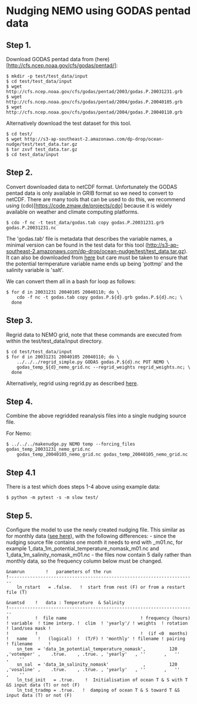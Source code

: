 
# Nudging NEMO using GODAS pentad data

## Step 1.

Download GODAS pentad data from (here)[http://cfs.ncep.noaa.gov/cfs/godas/pentad/]:

```{bash}
$ mkdir -p test/test_data/input
$ cd test/test_data/input
$ wget http://cfs.ncep.noaa.gov/cfs/godas/pentad/2003/godas.P.20031231.grb
$ wget http://cfs.ncep.noaa.gov/cfs/godas/pentad/2004/godas.P.20040105.grb
$ wget http://cfs.ncep.noaa.gov/cfs/godas/pentad/2004/godas.P.20040110.grb
```

Alternatively download the test dataset for this tool.

```{bash}
$ cd test/
$ wget http://s3-ap-southeast-2.amazonaws.com/dp-drop/ocean-nudge/test/test_data.tar.gz
$ tar zxvf test_data.tar.gz
$ cd test_data/input
```

## Step 2.

Convert downloaded data to netCDF format. Unfortunately the GODAS pentad data is only available in GRIB format so we need to convert to netCDF. There are many tools that can be used to do this, we recommend using (cdo)[https://code.zmaw.de/projects/cdo] because it is widely available on weather and climate computing platforms.

```{bash}
$ cdo -f nc -t test_data/godas.tab copy godas.P.20031231.grb godas.P.20031231.nc
```

The 'godas.tab' file is metadata that describes the variable names, a minimal version can be found in the test data for this tool (http://s3-ap-southeast-2.amazonaws.com/dp-drop/ocean-nudge/test/test_data.tar.gz). It can also be downloaded from [here](http://www.nco.ncep.noaa.gov/pmb/docs/on388/table2.html#TABLE128) but care must be taken to ensure that the potential termperature variable name ends up being 'pottmp' and the salinity variable is 'salt'.

We can convert them all in a bash for loop as follows:

```{bash}
$ for d in 20031231 20040105 20040110; do \
    cdo -f nc -t godas.tab copy godas.P.${d}.grb godas.P.${d}.nc; \
  done
```

## Step 3.

Regrid data to NEMO grid, note that these commands are executed from within the test/test_data/input directory.

```{bash}
$ cd test/test_data/input
$ for d in 20031231 20040105 20040110; do \
    ../../../regrid_simple.py GODAS godas.P.${d}.nc POT NEMO \
    godas_temp_${d}_nemo_grid.nc --regrid_weights regrid_weights.nc; \
  done
```

Alternatively, regrid using regrid.py as described [here](../README.md).

## Step 4.

Combine the above regridded reanalysis files into a single nudging source file.

For Nemo:
```
$ ../../../makenudge.py NEMO temp --forcing_files godas_temp_20031231_nemo_grid.nc
    godas_temp_20040105_nemo_grid.nc godas_temp_20040105_nemo_grid.nc
```

## Step 4.1

There is a test which does steps 1-4 above using example data:

```
$ python -m pytest -s -m slow test/
```

## Step 5.

Configure the model to use the newly created nudging file. This similar as for monthly data ([see here](../README.md)), with the following differences:
    - since the nudging source file contains one month it needs to end with _m01.nc, for example 1_data_1m_potential_temperature_nomask_m01.nc and 1_data_1m_salinity_nomask_m01.nc
    - the files now contain 5 daily rather than monthly data, so the frequency column below must be changed. 
    
```{fortran}
&namrun        !   parameters of the run
!-----------------------------------------------------------------------
    ln_rstart   = .false.   !  start from rest (F) or from a restart file (T)

&namtsd    !   data : Temperature  & Salinity
!-----------------------------------------------------------------------
!          !  file name                            ! frequency (hours) ! variable  ! time interp. !  clim  ! 'yearly'/ ! weights  ! rotation ! land/sea mask !
!          !                                       !  (if <0  months)  !   name    !   (logical)  !  (T/F) ! 'monthly' ! filename ! pairing  ! filename      !
    sn_tem  = 'data_1m_potential_temperature_nomask',         120        ,'votemper' ,    .true.    , .true. , 'yearly'   , ''       ,   ''    ,    ''
    sn_sal  = 'data_1m_salinity_nomask'             ,         120        ,'vosaline' ,    .true.    , .true. , 'yearly'   , ''       ,   ''    ,    ''
    ln_tsd_init   = .true.    !  Initialisation of ocean T & S with T &S input data (T) or not (F)
    ln_tsd_tradmp = .true.   !  damping of ocean T & S toward T &S input data (T) or not (F)
```


